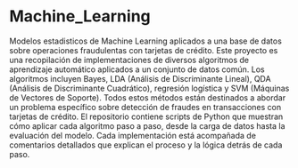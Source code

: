 # Machine_Learning
Modelos estadisticos de Machine Learning aplicados a una base de datos sobre operaciones fraudulentas con tarjetas de crédito.
Este proyecto es una recopilación de implementaciones de diversos algoritmos de aprendizaje automático aplicados a un conjunto de datos común. Los algoritmos incluyen Bayes, LDA (Análisis de Discriminante Lineal), QDA (Análisis de Discriminante Cuadrático), regresión logística y SVM (Máquinas de Vectores de Soporte). Todos estos métodos están destinados a abordar un problema específico sobre detección de fraudes en transacciones con tarjetas de crédito.
El repositorio contiene scripts de Python que muestran cómo aplicar cada algoritmo paso a paso, desde la carga de datos hasta la evaluación del modelo. Cada implementación está acompañada de comentarios detallados que explican el proceso y la lógica detrás de cada paso.
